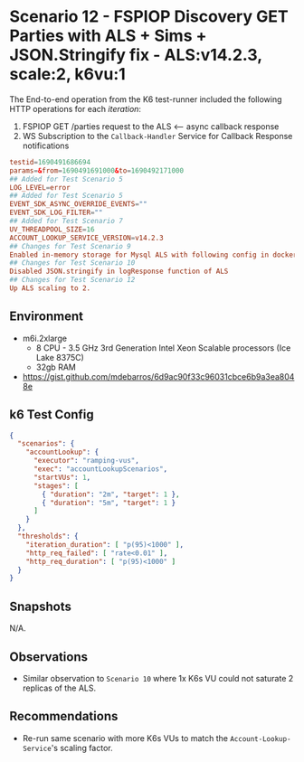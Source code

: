 # Scenario 12 - FSPIOP Discovery GET Parties with ALS + Sims + JSON.Stringify fix - ALS:v14.2.3, scale:2, k6vu:1

The End-to-end operation from the K6 test-runner included the following HTTP operations for each *iteration*:

1. FSPIOP GET /parties request to the ALS <-- async callback response
2. WS Subscription to the `Callback-Handler` Service for Callback Response notifications

```conf
testid=1690491686694
params=&from=1690491691000&to=1690492171000
## Added for Test Scenario 5
LOG_LEVEL=error
## Added for Test Scenario 5
EVENT_SDK_ASYNC_OVERRIDE_EVENTS=""
EVENT_SDK_LOG_FILTER=""
## Added for Test Scenario 7
UV_THREADPOOL_SIZE=16
ACCOUNT_LOOKUP_SERVICE_VERSION=v14.2.3
## Changes for Test Scenario 9
Enabled in-memory storage for Mysql ALS with following config in docker-compose file
## Changes for Test Scenario 10
Disabled JSON.stringify in logResponse function of ALS
## Changes for Test Scenario 12
Up ALS scaling to 2.
```

## Environment

- m6i.2xlarge
  - 8 CPU - 3.5 GHz 3rd Generation Intel Xeon Scalable processors (Ice Lake 8375C)
  - 32gb RAM
- https://gist.github.com/mdebarros/6d9ac90f33c96031cbce6b9a3ea8048e

## k6 Test Config

```json
{
  "scenarios": {
    "accountLookup": {
      "executor": "ramping-vus",
      "exec": "accountLookupScenarios",
      "startVUs": 1,
      "stages": [
        { "duration": "2m", "target": 1 },
        { "duration": "5m", "target": 1 }
      ]
    }
  },
  "thresholds": {
    "iteration_duration": [ "p(95)<1000" ],
    "http_req_failed": [ "rate<0.01" ],
    "http_req_duration": [ "p(95)<1000" ]
  }
}
```

## Snapshots

N/A.

## Observations

- Similar observation to `Scenario 10` where 1x K6s VU could not saturate 2 replicas of the ALS.

## Recommendations

- Re-run same scenario with more K6s VUs to match the `Account-Lookup-Service`'s scaling factor.
